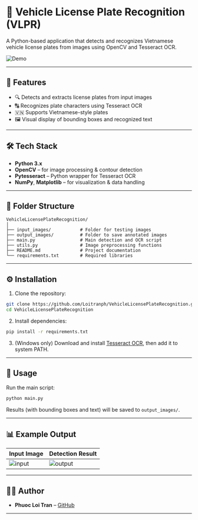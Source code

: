 # 🚗 Vehicle License Plate Recognition (VLPR)

A Python-based application that detects and recognizes Vietnamese vehicle license plates from images using OpenCV and Tesseract OCR.

![Demo](https://github.com/Loitranph/VehicleLicensePlateRecognition/)

---

## 📌 Features

- 🔍 Detects and extracts license plates from input images
- 🔠 Recognizes plate characters using Tesseract OCR
- 🇻🇳 Supports Vietnamese-style plates
- 🖼️ Visual display of bounding boxes and recognized text

---

## 🛠️ Tech Stack

- **Python 3.x**
- **OpenCV** – for image processing & contour detection
- **Pytesseract** – Python wrapper for Tesseract OCR
- **NumPy**, **Matplotlib** – for visualization & data handling

---

## 📂 Folder Structure

```
VehicleLicensePlateRecognition/
│
├── input_images/           # Folder for testing images
├── output_images/          # Folder to save annotated images
├── main.py                 # Main detection and OCR script
├── utils.py                # Image preprocessing functions
├── README.md               # Project documentation
└── requirements.txt        # Required libraries
```

---

## ⚙️ Installation

1. Clone the repository:

```bash
git clone https://github.com/Loitranph/VehicleLicensePlateRecognition.git
cd VehicleLicensePlateRecognition
```

2. Install dependencies:

```bash
pip install -r requirements.txt
```

3. (Windows only) Download and install [Tesseract OCR](https://github.com/tesseract-ocr/tesseract), then add it to system PATH.

---

## 🚀 Usage

Run the main script:

```bash
python main.py
```

Results (with bounding boxes and text) will be saved to `output_images/`.

---

## 📊 Example Output

| Input Image | Detection Result |
|-------------|------------------|
| ![input](input_images/car1.jpg) | ![output](output_images/car1_output.jpg) |

---

## 🧑‍💻 Author

- **Phuoc Loi Tran** – [GitHub](https://github.com/Loitranph)

---
